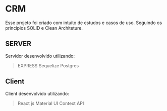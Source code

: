CRM
============

Esse projeto foi criado com intuito de estudos e casos de uso.
Seguindo os principios SOLID e Clean Architeture.

SERVER
----------
Servidor desenvolvido utilizando:
> EXPRESS
> Sequelize
> Postgres

Client
---------
Client desenvolvido utilizando:
> React js
> Material UI
> Context API

